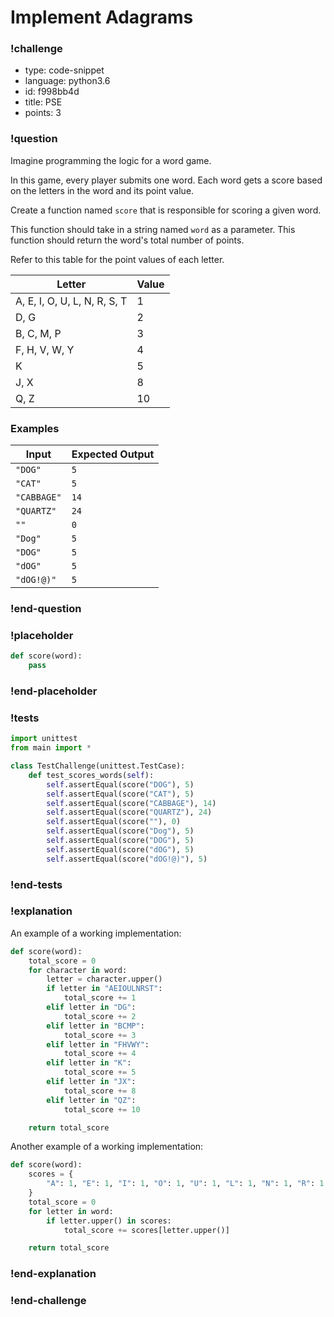 # Implement Adagrams

<!-- prettier-ignore-start -->
### !challenge
* type: code-snippet
* language: python3.6
* id: f998bb4d
* title: PSE
* points: 3
### !question

Imagine programming the logic for a word game.

In this game, every player submits one word. Each word gets a score based on the letters in the word and its point value.

Create a function named `score` that is responsible for scoring a given word.

This function should take in a string named `word` as a parameter. This function should return the word's total number of points.

Refer to this table for the point values of each letter.

| Letter                       | Value |
| ---------------------------- | ----- |
| A, E, I, O, U, L, N, R, S, T | 1     |
| D, G                         | 2     |
| B, C, M, P                   | 3     |
| F, H, V, W, Y                | 4     |
| K                            | 5     |
| J, X                         | 8     |
| Q, Z                         | 10    |

### Examples

| Input       | Expected Output |
| ----------- | --------------- |
| `"DOG"`     | `5`             |
| `"CAT"`     | `5`             |
| `"CABBAGE"` | `14`            |
| `"QUARTZ"`  | `24`            |
| `""`        | `0`             |
| `"Dog"`     | `5`             |
| `"DOG"`     | `5`             |
| `"dOG"`     | `5`             |
| `"dOG!@)"`     | `5`             |

### !end-question
### !placeholder

```python
def score(word):
    pass
```
### !end-placeholder
### !tests
```python
import unittest
from main import *

class TestChallenge(unittest.TestCase):
    def test_scores_words(self):
        self.assertEqual(score("DOG"), 5)
        self.assertEqual(score("CAT"), 5)
        self.assertEqual(score("CABBAGE"), 14)
        self.assertEqual(score("QUARTZ"), 24)
        self.assertEqual(score(""), 0)
        self.assertEqual(score("Dog"), 5)
        self.assertEqual(score("DOG"), 5)
        self.assertEqual(score("dOG"), 5)
        self.assertEqual(score("dOG!@)"), 5)
```
### !end-tests
### !explanation

An example of a working implementation:

```python
def score(word):
    total_score = 0
    for character in word:
        letter = character.upper()
        if letter in "AEIOULNRST":
            total_score += 1
        elif letter in "DG":
            total_score += 2
        elif letter in "BCMP":
            total_score += 3
        elif letter in "FHVWY":
            total_score += 4
        elif letter in "K":
            total_score += 5
        elif letter in "JX":
            total_score += 8
        elif letter in "QZ":
            total_score += 10

    return total_score
```

Another example of a working implementation:

```python
def score(word):
    scores = {
        "A": 1, "E": 1, "I": 1, "O": 1, "U": 1, "L": 1, "N": 1, "R": 1, "S": 1, "T": 1, "D": 2, "G": 2, "B": 3, "C": 3, "M": 3, "P": 3, "F": 4, "H": 4, "V": 4, "W": 4, "Y": 4, "K": 5, "J": 8, "X": 8, "Q": 10, "Z": 10
    }
    total_score = 0
    for letter in word:
        if letter.upper() in scores:
            total_score += scores[letter.upper()]

    return total_score
```

### !end-explanation
### !end-challenge